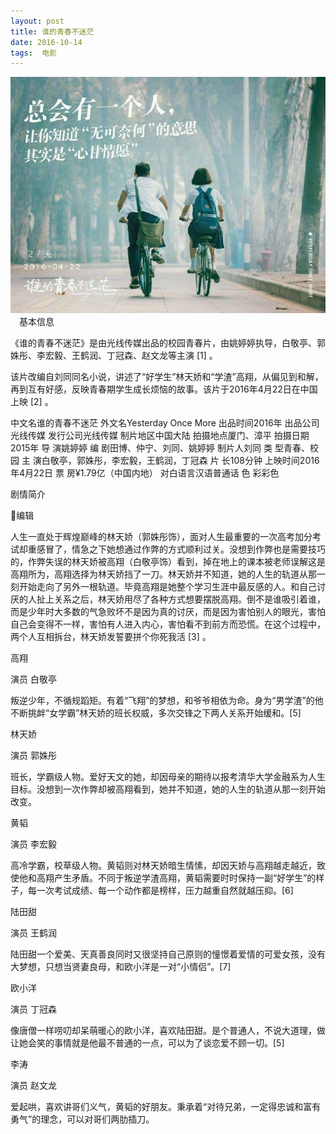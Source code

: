 ```yaml
---
layout: post
title: 谁的青春不迷茫
date: 2016-10-14 
tags:  电影   
---
```

<div>
	<img src="/images/24.jpg">
	</div>
　基本信息 


《谁的青春不迷茫》是由光线传媒出品的校园青春片，由姚婷婷执导，白敬亭、郭姝彤、李宏毅、王鹤润、丁冠森、赵文龙等主演 [1]  。

该片改编自刘同同名小说，讲述了“好学生”林天娇和“学渣”高翔，从偏见到和解，再到互有好感，反映青春期学生成长烦恼的故事。该片于2016年4月22日在中国上映 [2]  。

中文名谁的青春不迷茫 外文名Yesterday Once More 出品时间2016年 出品公司光线传媒 发行公司光线传媒 制片地区中国大陆 拍摄地点厦门、漳平 拍摄日期2015年 导    演姚婷婷 编    剧田博、仲宁、刘同、姚婷婷 制片人刘同 类    型青春、校园 主    演白敬亭，郭姝彤，李宏毅，王鹤润，丁冠森 片    长108分钟 上映时间2016年4月22日 票    房¥1.79亿（中国内地） 对白语言汉语普通话 色    彩彩色 
   


剧情简介

编辑





人生一直处于辉煌巅峰的林天娇（郭姝彤饰），面对人生最重要的一次高考加分考试却重感冒了，情急之下她想通过作弊的方式顺利过关。没想到作弊也是需要技巧的，作弊失误的林天娇被高翔（白敬亭饰）看到，掉在地上的课本被老师误解这是高翔所为，高翔选择为林天娇挡了一刀。林天娇并不知道，她的人生的轨道从那一刻开始走向了另外一根轨道。毕竟高翔是她整个学习生涯中最反感的人。和自己讨厌的人扯上关系之后，林天娇用尽了各种方式想要摆脱高翔。倒不是谁吸引着谁，而是少年时大多数的气急败坏不是因为真的讨厌，而是因为害怕别人的眼光，害怕自己会变得不一样，害怕有人进入内心，害怕看不到前方而恐慌。在这个过程中，两个人互相拆台，林天娇发誓要拼个你死我活 [3]  。


高翔  

演员 白敬亭  


叛逆少年，不循规蹈矩。有着“飞翔”的梦想，和爷爷相依为命。身为“男学渣”的他不断挑衅“女学霸”林天娇的班长权威，多次交锋之下两人关系开始缓和。[5]  

 

林天娇  

演员 郭姝彤  


班长，学霸级人物。爱好天文的她，却因母亲的期待以报考清华大学金融系为人生目标。没想到一次作弊却被高翔看到，她并不知道，她的人生的轨道从那一刻开始改变。 

 

 黄韬  

演员 李宏毅  


高冷学霸，校草级人物。黄韬则对林天娇暗生情愫，却因天娇与高翔越走越近，致使他和高翔产生矛盾。不同于叛逆学渣高翔，黄韬需要时时保持一副“好学生”的样子，每一次考试成绩、每一个动作都是榜样，压力越重自然就越压抑。[6]  

 

陆田甜  

演员 王鹤润  


陆田甜一个爱美、天真善良同时又很坚持自己原则的憧憬着爱情的可爱女孩，没有大梦想，只想当贤妻良母，和欧小洋是一对“小情侣”。[7]  

 

欧小洋  

演员 丁冠森  


像唐僧一样唠叨却呆萌暖心的欧小洋，喜欢陆田甜。是个普通人，不说大道理，做让她会笑的事情就是他最不普通的一点，可以为了谈恋爱不顾一切。[5]  

 

李涛  

演员 赵文龙  


爱起哄，喜欢讲哥们义气，黄韬的好朋友。秉承着“对待兄弟，一定得忠诚和富有勇气”的理念，可以对哥们两肋插刀。 



